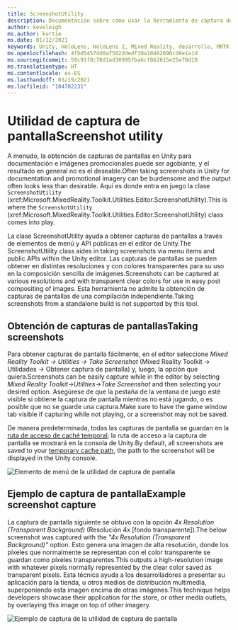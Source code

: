 ```yaml
---
title: ScreenshotUtility
description: Documentación sobre cómo usar la herramienta de captura de pantalla en MRTK
author: keveleigh
ms.author: kurtie
ms.date: 01/12/2021
keywords: Unity, HoloLens, HoloLens 2, Mixed Reality, desarrollo, MRTK
ms.openlocfilehash: 4fbd5457dd0af502ddedf30a10482690cd8e1a1d
ms.sourcegitcommit: 59c91f8c70d1ad30995fba6cf862615e25e78d10
ms.translationtype: HT
ms.contentlocale: es-ES
ms.lasthandoff: 03/19/2021
ms.locfileid: "104702231"
---
```

# <a name="screenshot-utility"></a><span data-ttu-id="13cb4-104">Utilidad de captura de pantalla</span><span class="sxs-lookup"><span data-stu-id="13cb4-104">Screenshot utility</span></span>

<span data-ttu-id="13cb4-105">A menudo, la obtención de capturas de pantallas en Unity para documentación e imágenes promocionales puede ser agobiante, y el resultado en general no es el deseable.</span><span class="sxs-lookup"><span data-stu-id="13cb4-105">Often taking screenshots in Unity for documentation and promotional imagery can be burdensome and the output often looks less than desirable.</span></span> <span data-ttu-id="13cb4-106">Aquí es donde entra en juego la clase `ScreenshotUtility` (xref:Microsoft.MixedReality.Toolkit.Utilities.Editor.ScreenshotUtility).</span><span class="sxs-lookup"><span data-stu-id="13cb4-106">This is where the `ScreenshotUtility` (xref:Microsoft.MixedReality.Toolkit.Utilities.Editor.ScreenshotUtility) class comes into play.</span></span>

<span data-ttu-id="13cb4-107">La clase ScreenshotUtility ayuda a obtener capturas de pantallas a través de elementos de menú y API públicas en el editor de Unity.</span><span class="sxs-lookup"><span data-stu-id="13cb4-107">The ScreenshotUtility class aides in taking screenshots via menu items and public APIs within the Unity editor.</span></span> <span data-ttu-id="13cb4-108">Las capturas de pantallas se pueden obtener en distintas resoluciones y con colores transparentes para su uso en la composición sencilla de imágenes.</span><span class="sxs-lookup"><span data-stu-id="13cb4-108">Screenshots can be captured at various resolutions and with transparent clear colors for use in easy post compositing of images.</span></span> <span data-ttu-id="13cb4-109">Esta herramienta no admite la obtención de capturas de pantallas de una compilación independiente.</span><span class="sxs-lookup"><span data-stu-id="13cb4-109">Taking screenshots from a standalone build is not supported by this tool.</span></span>

## <a name="taking-screenshots"></a><span data-ttu-id="13cb4-110">Obtención de capturas de pantallas</span><span class="sxs-lookup"><span data-stu-id="13cb4-110">Taking screenshots</span></span>

<span data-ttu-id="13cb4-111">Para obtener capturas de pantalla fácilmente, en el editor seleccione *Mixed Reality Toolkit -> Utilities -> Take Screenshot* (Mixed Reality Toolkit -> Utilidades -> Obtener captura de pantalla) y, luego, la opción que quiera.</span><span class="sxs-lookup"><span data-stu-id="13cb4-111">Screenshots can be easily capture while in the editor by selecting *Mixed Reality Toolkit->Utilities->Take Screenshot* and then selecting your desired option.</span></span> <span data-ttu-id="13cb4-112">Asegúrese de que la pestaña de la ventana de juego esté visible si obtiene la captura de pantalla mientras no está jugando, o es posible que no se guarde una captura.</span><span class="sxs-lookup"><span data-stu-id="13cb4-112">Make sure to have the game window tab visible if capturing while not playing, or a screenshot may not be saved.</span></span>

<span data-ttu-id="13cb4-113">De manera predeterminada, todas las capturas de pantalla se guardan en la [ruta de acceso de caché temporal](https://docs.unity3d.com/ScriptReference/Application-temporaryCachePath.html); la ruta de acceso a la captura de pantalla se mostrará en la consola de Unity.</span><span class="sxs-lookup"><span data-stu-id="13cb4-113">By default, all screenshots are saved to your [temporary cache path](https://docs.unity3d.com/ScriptReference/Application-temporaryCachePath.html), the path to the screenshot will be displayed in the Unity console.</span></span>

![Elemento de menú de la utilidad de captura de pantalla](../images/screenshot-utility/MRTK_ScreenshotUtility_Menu_Item.png)

## <a name="example-screenshot-capture"></a><span data-ttu-id="13cb4-115">Ejemplo de captura de pantalla</span><span class="sxs-lookup"><span data-stu-id="13cb4-115">Example screenshot capture</span></span>

<span data-ttu-id="13cb4-116">La captura de pantalla siguiente se obtuvo con la opción *4x Resolution (Transparent Background)* (Resolución 4x [fondo transparente]).</span><span class="sxs-lookup"><span data-stu-id="13cb4-116">The below screenshot was captured with the *"4x Resolution (Transparent Background)"* option.</span></span> <span data-ttu-id="13cb4-117">Esto genera una imagen de alta resolución, donde los píxeles que normalmente se representan con el color transparente se guardan como píxeles transparentes.</span><span class="sxs-lookup"><span data-stu-id="13cb4-117">This outputs a high-resolution image with whatever pixels normally represented by the clear color saved as transparent pixels.</span></span> <span data-ttu-id="13cb4-118">Esta técnica ayuda a los desarrolladores a presentar su aplicación para la tienda, u otros medios de distribución multimedia, superponiendo esta imagen encima de otras imágenes.</span><span class="sxs-lookup"><span data-stu-id="13cb4-118">This technique helps developers showcase their application for the store, or other media outlets, by overlaying this image on top of other imagery.</span></span>

![Ejemplo de captura de la utilidad de captura de pantalla](../images/screenshot-utility/MRTK_ScreenshotUtility_Example_Capture.png)
